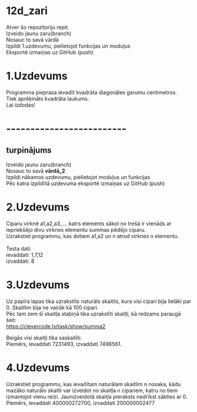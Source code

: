 # 12d_zari

Atver šo repozitoriju repit. <br>
Izveido jaunu zaru(branch) <br>
Nosauc to savā vārdā <br>
Izpildi 1.uzdevumu, pielietojot funkcijas un moduļus<br>
Eksportē izmaiņas uz GitHub (push)<br>
# 1.Uzdevums
Programma pieprasa ievadīt kvadrāta diagonāles garumu centimetros. <br> Tiek aprēķināts kvadrāta laukums.<br>
Lai izdodas!<br>
# -------------------------<br>
## turpinājums
Izveido jaunu zaru(branch) <br>
Nosauc to savā <b>vārdā_2</b> <br>
Izpildi nākamos uzdevumu, pielietojot moduļus un funkcijas <br>
Pēc katra izpildītā uzdevuma eksportē izmaiņas uz GitHub (push)

# 2.Uzdevums
Ciparu virknē a1,a2,a3,.... katrs elements sākot no trešā ir vienāds ar iepriekšējo divu virknes elementu summas pēdējo ciparu.<br>
Uzrakstiet programmu, kas dotiem a1,a2 un n atrod virknes n elementu.<br>
<br>
Testa dati:<br>
ievaddati: 1,7,12<br>
izvaddati: 8

# 3.Uzdevums
Uz papīra lapas tika uzrakstīts naturāls skaitlis, kura visi cipari bija lielāki par 0. Skaitlim bija ne vairāk kā 100 cipari. <br>
Pēc tam zem šī skaitļa stabiņā tika uzrakstīti skaitļi, kā redzams paraugā šeit: <br>
https://clevercode.lv/task/show/summa2 <br>

Beigās visi skaitļi tika saskaitīti. <br>
Piemērs, ievaddati 7231493, izvaddati 7496561.

# 4.Uzdevums
Uzrakstiet programmu, kas ievadītam naturālam skaitlim n nosaka, kādu mazāko naturālo skaitli var izveidot no skaitļa n cipariem, katru no tiem izmantojot vienu reizi. Jaunizveidotā skaitļa pieraksts nedrīkst sākties ar 0.<br>
Piemērs, ievaddati 400000272700, izvaddati 200000002477  
